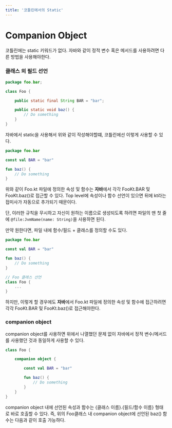 ```yaml
---
title: '코틀린에서의 Static'
---
```

# Companion Object

코틀린에는 static 키워드가 없다. 자바와 같이 정적 변수 혹은 메서드를 사용하려면 다른 방법을 사용해야한다.

### 클래스 외 필드 선언

```java
package foo.bar;

class Foo {

    public static final String BAR = "bar";

    public static void baz() {
        // Do something
    }
}
```

자바에서 static을 사용해서 위와 같이 작성해야할떄, 코틀린에선 이렇게 사용할 수 있다.

```kotlin
package foo.bar

const val BAR = "bar"

fun baz() {
    // Do something
}
```

위와 같이 Foo.kt 파일에 정의한 속성 및 함수는 **자바**에서 각각 FooKt.BAR 및 FooKt.baz()로 접근할 수 있다. Top level에 속성이나 함수 선언이 있으면 뒤에 kt라는 접미사가 자동으로 추가되기 때문이다.

단, 이러한 규칙을 무시하고 자신이 원하는 이름으로 생성되도록 하려면 파일의 맨 첫 줄에 `@file:JvmName(name: String)`을 사용하면 된다.

만약 원한다면, 파일 내에 함수/필드 + 클래스를 정의할 수도 있다.

```kotlin
package foo.bar

const val BAR = "bar"

fun baz() {
    // Do something
}

// Foo 클래스 선언
class Foo {
    ...
}
```

하지만, 이렇게 할 경우에도 **자바**에서 Foo.kt 파일에 정의한 속성 및 함수에 접근하려면  각각 FooKt.BAR 및 FooKt.baz()로 접근해야한다.

### companion object

companion object를 사용하면 위에서 나열했던 문제 없이 자바에서 정적 변수/메서드를 사용했던 것과 동일하게 사용할 수 있다.

```kotlin
class Foo {

    companion object {

        const val BAR = "bar"

        fun baz() {
            // Do something
        }
    }
}
```

companion object 내에 선언된 속성과 함수는 {클래스 이름}.{필드/함수 이름} 형태로 바로 호출할 수 있다. 즉, 위의 Foo클래스 내 companion object에 선언된 baz() 함수는 다음과 같이 호출 가능하다.